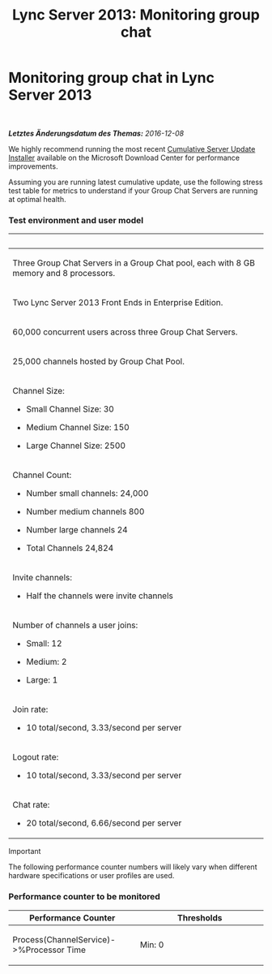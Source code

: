 ﻿---
title: 'Lync Server 2013: Monitoring group chat'
TOCTitle: Monitoring group chat
ms:assetid: bddcf0be-ebf3-46bc-90c7-2576877734fb
ms:mtpsurl: https://technet.microsoft.com/de-de/library/Dn720924(v=OCS.15)
ms:contentKeyID: 62240048
ms.date: 12/10/2016
mtps_version: v=OCS.15
ms.translationtype: HT
---

# Monitoring group chat in Lync Server 2013

 

_**Letztes Änderungsdatum des Themas:** 2016-12-08_

We highly recommend running the most recent [Cumulative Server Update Installer](https://support.microsoft.com/kb/968802) available on the Microsoft Download Center for performance improvements.

Assuming you are running latest cumulative update, use the following stress test table for metrics to understand if your Group Chat Servers are running at optimal health.

### Test environment and user model

<table>
<colgroup>
<col style="width: 100%" />
</colgroup>
<thead>
<tr class="header">
<th> </th>
</tr>
</thead>
<tbody>
<tr class="odd">
<td><p>Three Group Chat Servers in a Group Chat pool, each with 8 GB memory and 8 processors.</p></td>
</tr>
<tr class="even">
<td><p>Two Lync Server 2013 Front Ends in Enterprise Edition.</p></td>
</tr>
<tr class="odd">
<td><p>60,000 concurrent users across three Group Chat Servers.</p></td>
</tr>
<tr class="even">
<td><p>25,000 channels hosted by Group Chat Pool.</p></td>
</tr>
<tr class="odd">
<td><p>Channel Size:</p>
<ul>
<li><p>Small Channel Size: 30</p></li>
<li><p>Medium Channel Size: 150</p></li>
<li><p>Large Channel Size: 2500</p></li>
</ul></td>
</tr>
<tr class="even">
<td><p>Channel Count:</p>
<ul>
<li><p>Number small channels: 24,000</p></li>
<li><p>Number medium channels 800</p></li>
<li><p>Number large channels 24</p></li>
<li><p>Total Channels 24,824</p></li>
</ul></td>
</tr>
<tr class="odd">
<td><p>Invite channels:</p>
<ul>
<li><p>Half the channels were invite channels</p></li>
</ul></td>
</tr>
<tr class="even">
<td><p>Number of channels a user joins:</p>
<ul>
<li><p>Small: 12</p></li>
<li><p>Medium: 2</p></li>
<li><p>Large: 1</p></li>
</ul></td>
</tr>
<tr class="odd">
<td><p>Join rate:</p>
<ul>
<li><p>10 total/second, 3.33/second per server</p></li>
</ul></td>
</tr>
<tr class="even">
<td><p>Logout rate:</p>
<ul>
<li><p>10 total/second, 3.33/second per server</p></li>
</ul></td>
</tr>
<tr class="odd">
<td><p>Chat rate:</p>
<ul>
<li><p>20 total/second, 6.66/second per server</p></li>
</ul></td>
</tr>
</tbody>
</table>



> [!IMPORTANT]
> The following performance counter numbers will likely vary when different hardware specifications or user profiles are used.



### Performance counter to be monitored

<table>
<colgroup>
<col style="width: 50%" />
<col style="width: 50%" />
</colgroup>
<thead>
<tr class="header">
<th>Performance Counter</th>
<th>Thresholds</th>
</tr>
</thead>
<tbody>
<tr class="odd">
<td><p>Process(ChannelService)-&gt;%Processor Time</p></td>
<td><p>Min: 0</p></td>
</tr>
</tbody>
</table>

